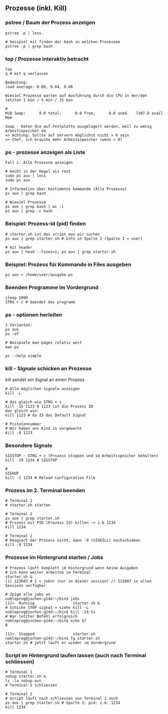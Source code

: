 ## Prozesse (inkl. Kill) 

### pstree / Baum der Prozess anzeigen 

```
pstree -p | less 

# beispiel mit finden der bash in welchen Prozessen
pstree -p | grep bash 
```

### top / Prozesse interaktiv betracht 

```
top 
q # mit q verlassen 
```

```
Bedeutung:
load average: 0.08, 0.04, 0.00

Wieviel Prozesse warten auf Ausführung durch die CPU in der/den letzten 1 min / 5 min / 15 min 
```

```
# 
MiB Swap:      0.0 total,      0.0 free,      0.0 used.   7107.8 avail Mem

Swap - Daten die auf Festplatte ausgelagert werden, weil zu wenig Arbeitsspeicher da 
=> Achtung: Sollte auf Servern möglichst nicht > 0 sein 
=> Chef, ich brauche mehr Arbeitsspeicher (wenn > 0) 

```

### ps - prozesse anzeigen als Liste 

```
Fall 1: Alle Prozesse anzeigen 

# macht in der Regel als root 
sudo ps aux | less
sudo ps aux 

# Information über bestimmtes kommando (Alle Prozesse)  
ps aux | grep bash

# Wieviel Prozesse 
ps aux | grep bash | wc -l
ps aux | grep -c bash
```

### Beispiel: Prozess-Id (pid) finden 

```
# starter.sh ist das script was wir suchen 
ps aux | grep starter.sh # Info in Spalte 2 (Spalte 1 = user) 

# mit header
ps aux | head --lines=1; ps aux | grep starter.sh
```

### Beispiel: Prozess für Kommando in Files ausgeben

```
ps aux > /home/user/ausgabe.ps 
```

### Beenden Programme im Vordergrund 

```
sleep 1000
STRG + c # beendet das programm 
```

### ps - optionen herleiten 

```
2 Varianten:
ps aux 
ps -ef 
```

```
# Beispiele man-pages relativ weit 
man ps 
```

```
ps --help simple 
```

### kill - Signale schicken an Prozesse

kill sendet ein Signal an einen Prozess

```
# Alle möglichen Signale anzeigen 
kill -L
```

```
# das gleich wie STRG + c 
kill -15 1123 # 1123 ist die Prozess ID 
das gleich wie:
kill 1123 # da 15 das Default Signal 
```

```
# Pistolennummer
# Wir haben uns Kind 2x vorgewarnt 
kill -9 1123 
```

### Besondere Signale 

```
SIGSTOP - STRG + z (Prozess stoppen und im Arbeitsspeicher behalten) 
kill -19 1234 # SIGSTOP 

#
SIGHUP 
kill -1 1234 # Reload Configuration File 
```

### Prozess im 2. Terminal beenden 

```
# Terminal 1 
# starter.sh starten 

# Terminal 2
ps aux | grep starter.sh 
# Prozess mit PID (Prozess Id) killen -> z.b 1234
kill 1234 

# Terminal 2
# Reagiert der Prozess nicht, dann -9 (SIGKILL) nachschieben
kill -9 1234 
```

### Prozesse im Hintergrund starten / Jobs

```
# Prozess läuft komplett im Hintergrund wenn keine Ausgaben
# Ich kann weiter arbeiten im Terminal 
starter.sh & 
[1] 123607 # 1 = jobnr (nur in dieser session) // 123607 in allen Sessions verfügbar 

```

```
# Zeige alle jobs an
nobleprog@jochen-g14d:~/bin$ jobs 
[1]+  Running                 starter.sh &
# Schicke STOP signal = siehe kill -L
nobleprog@jochen-g14d:~/bin$ kill -19 %1
# War letzter Befehl erfolgreich 
nobleprog@jochen-g14d:~/bin$ echo $?
0

[1]+  Stopped                 starter.sh
nobleprog@jochen-g14d:~/bin$ fg starter.sh
starter.sh # jetzt läuft er wieder im Vordergrund 
```

### Script im Hintergrund laufen lassen (auch nach Terminal schliessen) 

```
# Terminal 1 
nohup starter.sh & 
ls -la nohup.out 
# Terminal 1 schliessen

# Terminal 2 
# Script läuft nach schliessen von Terminal 1 noch 
ps aux | grep starter.sh # Spalte 2: pid: z.b. 1234  
kill 1234 

```





